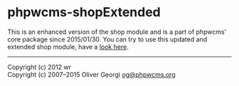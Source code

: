 phpwcms-shopExtended
====================

This is an enhanced version of the shop module and is a part of phpwcms' core package since 2015/01/30. You can try to use this updated and extended shop module, have a [look here](https://github.com/slackero/phpwcms/tree/master/include/inc_module/mod_shop).

---

Copyright (c) 2012 wr  
Copyright (c) 2007–2015 Oliver Georgi <og@phpwcms.org>